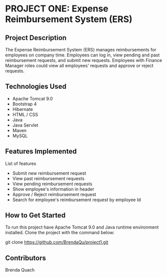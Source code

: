 # PROJECT ONE: Expense Reimbursement System (ERS) 

## Project Description
The Expense Reimbursement System (ERS) manages reimbursements for employees on company time. Employees can log in, view pending and past reimbursement requests, and submit new requests. Employees with Finance Manager roles could view all employees' requests and approve or reject requests. 
  
## Technologies Used
- Apache Tomcat 9.0
- Bootstrap 4
- Hibernate
- HTML / CSS
- Java
- Java Servlet
- Maven
- MySQL

## Features Implemented
List of features 
- Submit new reimbursement request
- View past reimbursement requests
- View pending reimbursement requests
- Show employee's information in header
- Approve / Reject reimbursement request
- Search for employee's reimbursement request by employee Id

## How to Get Started
To run this project have Apache Tomcat 9.0 and Java runtime environment installed.
Clone the project with the command below:

git clone https://github.com/BrendaQu/project1.git 

## Contributors
Brenda Quach




